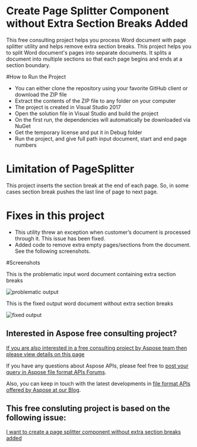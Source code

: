 # Create Page Splitter Component without Extra Section Breaks Added

This free consulting project helps you process Word document with page splitter utility and helps remove extra section breaks. This project helps you to split Word document's pages into separate documents. It splits a document into multiple sections so that each page begins and ends at a section boundary.

#How to Run the Project

* You can either clone the repository using your favorite GitHub client or download the ZIP file
* Extract the contents of the ZIP file to any folder on your computer
* The project is created in Visual Studio 2017
*	Open the solution file in Visual Studio and build the project
*	On the first run, the dependencies will automatically be downloaded via NuGet
*	Get the temporary license and put it in Debug folder
*	Run the project, and give full path input document, start and end page numbers


# Limitation of PageSplitter

This project inserts the section break at the end of each page. So, in some cases section break pushes the last line of page to next page. 

# Fixes in this project

* This utility threw an exception when customer’s document is processed through it. This issue has been fixed.
* Added code to remove extra empty pages/sections from the document. See the following screenshots.


#Screenshots

This is the problematic input word document containing extra section breaks 

![problematic output](https://user-images.githubusercontent.com/1214951/68274359-b88da980-008a-11ea-9c25-a196e8f8084b.png)

This is the fixed output word document without extra section breaks

![fixed output](https://user-images.githubusercontent.com/1214951/68274357-b7f51300-008a-11ea-958e-ce3b591ffe4e.png)



## Interested in Aspose free consulting project?
[If you are also interested in a free consulting project by Aspose team then please view details on this page](https://aspose-free-consulting.github.io/)

If you have any questions about Aspose APIs, please feel free to [post your query in Aspose file format APIs Forums](https://forum.aspose.com/). 

Also, you can keep in touch with the latest developments in [file format APIs offered by Aspose at our Blog](https://blog.aspose.com/). 

## This free consluting project is based on the following issue:
[I want to create a page splitter component without extra section breaks added](https://github.com/aspose-free-consulting/projects/issues/15)
